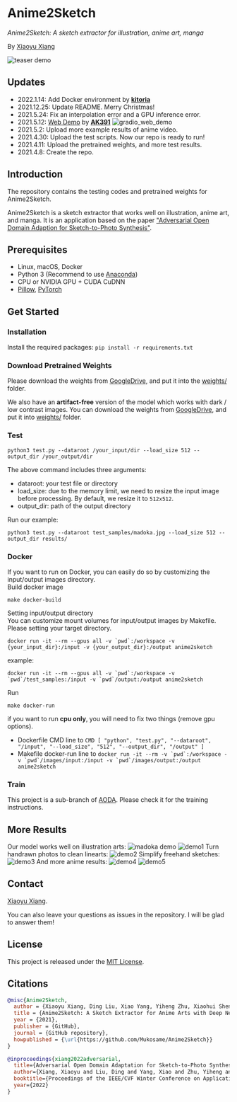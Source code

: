 # Anime2Sketch
*Anime2Sketch: A sketch extractor for illustration, anime art, manga*

By [Xiaoyu Xiang](https://engineering.purdue.edu/people/xiaoyu.xiang.1)

![teaser demo](demos/vinland_saga.gif)


## Updates
- 2022.1.14: Add Docker environment by [**kitoria**](https://github.com/kitoriaaa)
- 2021.12.25: Update README. Merry Christmas!
- 2021.5.24: Fix an interpolation error and a GPU inference error.
- 2021.5.12: [Web Demo](https://gradio.app/g/AK391/Anime2Sketch) by [**AK391**](https://github.com/AK391)
![gradio_web_demo](figures/gradiodemo.png)
- 2021.5.2: Upload more example results of anime video.
- 2021.4.30: Upload the test scripts. Now our repo is ready to run!
- 2021.4.11: Upload the pretrained weights, and more test results.
- 2021.4.8: Create the repo.

## Introduction
The repository contains the testing codes and pretrained weights for Anime2Sketch.

Anime2Sketch is a sketch extractor that works well on illustration, anime art, and manga. It is an application based on the paper ["Adversarial Open Domain Adaption for Sketch-to-Photo Synthesis"](https://arxiv.org/abs/2104.05703).

## Prerequisites
- Linux, macOS, Docker
- Python 3 (Recommend to use [Anaconda](https://www.anaconda.com/download/#linux))
- CPU or NVIDIA GPU + CUDA CuDNN
- [Pillow](https://pillow.readthedocs.io/en/stable/), [PyTorch](https://pytorch.org/)


## Get Started
### Installation 
Install the required packages: ```pip install -r requirements.txt```

### Download Pretrained Weights
Please download the weights from [GoogleDrive](https://drive.google.com/drive/folders/1Srf-WYUixK0wiUddc9y3pNKHHno5PN6R?usp=sharing), and put it into the [weights/](weights/) folder.

We also have an **artifact-free** version of the model which works with dark / low contrast images. You can download the weights from [GoogleDrive](https://drive.google.com/file/d/1cf90_fPW-elGOKu5mTXT5N1dum-XY_46/view?usp=sharing), and put it into [weights/](weights/) folder.

### Test
```Shell
python3 test.py --dataroot /your_input/dir --load_size 512 --output_dir /your_output/dir
```
The above command includes three arguments:
- dataroot: your test file or directory
- load_size: due to the memory limit, we need to resize the input image before processing. By default, we resize it to `512x512`.
- output_dir: path of the output directory

Run our example:
```Shell
python3 test.py --dataroot test_samples/madoka.jpg --load_size 512 --output_dir results/
```

### Docker
If you want to run on Docker, you can easily do so by customizing the input/output images directory.  
Build docker image  
```Shell
make docker-build
```

Setting input/output directory  
You can customize mount volumes for input/output images by Makefile. Please setting your target directory.  
```
docker run -it --rm --gpus all -v `pwd`:/workspace -v {your_input_dir}:/input -v {your_output_dir}:/output anime2sketch
```

example:  
```
docker run -it --rm --gpus all -v `pwd`:/workspace -v `pwd`/test_samples:/input -v `pwd`/output:/output anime2sketch
```

Run  
```Shell
make docker-run
```

if you want to run **cpu only**, you will need to fix two things (remove gpu options).
- Dockerfile CMD line to ```CMD [ "python", "test.py", "--dataroot", "/input", "--load_size", "512", "--output_dir", "/output" ]``` 
- Makefile docker-run line to ```docker run -it --rm -v `pwd`:/workspace -v `pwd`/images/input:/input -v `pwd`/images/output:/output anime2sketch```

### Train
This project is a sub-branch of [AODA](https://github.com/Mukosame/AODA). Please check it for the training instructions.

## More Results
Our model works well on illustration arts:
![madoka demo](demos/madoka_in_out.png)
![demo1](demos/demo1_in_out.png)
Turn handrawn photos to clean linearts:
![demo2](demos/demo2_in_out.png)
Simplify freehand sketches:
![demo3](demos/demo3_in_out.png)
And more anime results:
![demo4](demos/vinland_3.gif)
![demo5](demos/vinland_1.gif)

## Contact
[Xiaoyu Xiang](https://engineering.purdue.edu/people/xiaoyu.xiang.1).

You can also leave your questions as issues in the repository. I will be glad to answer them!

## License
This project is released under the [MIT License](LICENSE).

## Citations
```BibTex
@misc{Anime2Sketch,
  author = {Xiaoyu Xiang, Ding Liu, Xiao Yang, Yiheng Zhu, Xiaohui Shen},
  title = {Anime2Sketch: A Sketch Extractor for Anime Arts with Deep Networks},
  year = {2021},
  publisher = {GitHub},
  journal = {GitHub repository},
  howpublished = {\url{https://github.com/Mukosame/Anime2Sketch}}
}

@inproceedings{xiang2022adversarial,
  title={Adversarial Open Domain Adaptation for Sketch-to-Photo Synthesis},
  author={Xiang, Xiaoyu and Liu, Ding and Yang, Xiao and Zhu, Yiheng and Shen, Xiaohui and Allebach, Jan P},
  booktitle={Proceedings of the IEEE/CVF Winter Conference on Applications of Computer Vision},
  year={2022}
}
```
